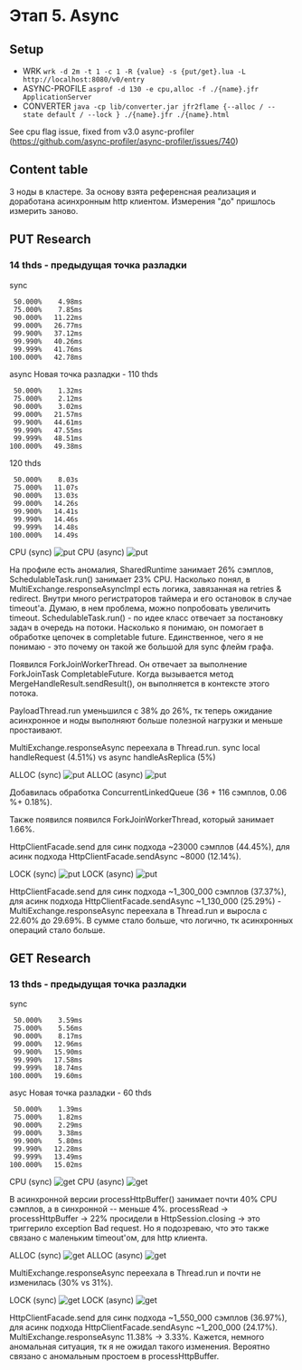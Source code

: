 # Этап 5. Async
## Setup
- WRK
  ```wrk -d 2m -t 1 -c 1 -R {value} -s {put/get}.lua -L http://localhost:8080/v0/entry```
- ASYNC-PROFILE
  ```asprof -d 130 -e cpu,alloc -f ./{name}.jfr ApplicationServer```
- CONVERTER
  ```java -cp lib/converter.jar jfr2flame {--alloc / --state default / --lock } ./{name}.jfr ./{name}.html```

See cpu flag issue, fixed from v3.0 async-profiler (https://github.com/async-profiler/async-profiler/issues/740)

## Content table
3 ноды в кластере. За основу взята референсная реализация и доработана асинхронным http клиентом. Измерения "до" пришлось измерить заново.

## PUT Research
### 14 thds - предыдущая точка разладки
sync
```
 50.000%    4.98ms
 75.000%    7.85ms
 90.000%   11.22ms
 99.000%   26.77ms
 99.900%   37.12ms
 99.990%   40.26ms
 99.999%   41.76ms
100.000%   42.78ms
```

async
Новая точка разладки - 110 thds
```
 50.000%    1.32ms
 75.000%    2.12ms
 90.000%    3.02ms
 99.000%   21.57ms
 99.900%   44.61ms
 99.990%   47.55ms
 99.999%   48.51ms
100.000%   49.38ms
```
120 thds
```
 50.000%    8.03s 
 75.000%   11.07s 
 90.000%   13.03s 
 99.000%   14.26s 
 99.900%   14.41s 
 99.990%   14.46s 
 99.999%   14.48s 
100.000%   14.49s 
```

CPU (sync)
![put](https://github.com/NoGe4Ek/2024-highload-dht/blob/feature/task5/src/main/java/ru/vk/itmo/test/timofeevkirill/results/task5/asprof/put/cpu/png/sync_4.png)
CPU (async)
![put](https://github.com/NoGe4Ek/2024-highload-dht/blob/feature/task5/src/main/java/ru/vk/itmo/test/timofeevkirill/results/task5/asprof/put/cpu/png/async_4.png)

На профиле есть аномалия, SharedRuntime занимает 26% сэмплов, SchedulableTask.run() занимает 23% CPU.
Насколько понял, в MultiExchange.responseAsyncImpl есть логика, завязанная на retries & redirect.
Внутри много регистраторов таймера и его остановок в случае timeout'а. Думаю, в нем проблема, можно попробовать увеличить timeout.
SchedulableTask.run() - по идее класс отвечает за постановку задач в очередь на потоки. Насколько я понимаю, он помогает
в обработке цепочек в completable future. Единственное, чего я не понимаю - это почему он такой же большой для sync флейм графа.

Появился ForkJoinWorkerThread. Он отвечает за выполнение ForkJoinTask CompletableFuture.
Когда вызывается метод MergeHandleResult.sendResult(), он выполняется в контексте этого потока.

PayloadThread.run уменьшился с 38% до 26%, тк теперь ожидание асинхронное и ноды выполняют больше полезной нагрузки и 
меньше простаивают.

MultiExchange.responseAsync переехала в Thread.run.
sync local handleRequest (4.51%) vs async handleAsReplica (5%)

ALLOC (sync)
![put](https://github.com/NoGe4Ek/2024-highload-dht/blob/feature/task5/src/main/java/ru/vk/itmo/test/timofeevkirill/results/task5/asprof/put/alloc/png/sync_4.png)
ALLOC (async)
![put](https://github.com/NoGe4Ek/2024-highload-dht/blob/feature/task5/src/main/java/ru/vk/itmo/test/timofeevkirill/results/task5/asprof/put/alloc/png/async_4.png)

Добавилась обработка ConcurrentLinkedQueue (36 + 116 сэмплов, 0.06 %+ 0.18%).

Также появился появился ForkJoinWorkerThread, который занимает 1.66%.

HttpClientFacade.send для синк подхода ~23000 сэмплов (44.45%), для асинк подхода HttpClientFacade.sendAsync ~8000 (12.14%).

LOCK (sync)
![put](https://github.com/NoGe4Ek/2024-highload-dht/blob/feature/task5/src/main/java/ru/vk/itmo/test/timofeevkirill/results/task5/asprof/put/lock/png/sync_4.png)
LOCK (async)
![put](https://github.com/NoGe4Ek/2024-highload-dht/blob/feature/task5/src/main/java/ru/vk/itmo/test/timofeevkirill/results/task5/asprof/put/lock/png/async_4.png)

HttpClientFacade.send для синк подхода ~1_300_000 сэмплов (37.37%), для асинк подхода HttpClientFacade.sendAsync ~1_130_000 (25.29%) -
MultiExchange.responseAsync переехала в Thread.run и выросла с 22.60% до 29.69%. В сумме стало больше, что логично, тк 
асинхронных операций стало больше.

## GET Research
### 13 thds - предыдущая точка разладки
sync
```
 50.000%    3.59ms
 75.000%    5.56ms
 90.000%    8.17ms
 99.000%   12.96ms
 99.900%   15.90ms
 99.990%   17.58ms
 99.999%   18.74ms
100.000%   19.60ms
```

asyc
Новая точка разладки - 60 thds
```
 50.000%    1.39ms
 75.000%    1.82ms
 90.000%    2.29ms
 99.000%    3.38ms
 99.900%    5.80ms
 99.990%   12.28ms
 99.999%   13.49ms
100.000%   15.02ms
```

CPU (sync)
![get](https://github.com/NoGe4Ek/2024-highload-dht/blob/feature/task5/src/main/java/ru/vk/itmo/test/timofeevkirill/results/task5/asprof/get/cpu/png/sync_4.png)
CPU (async)
![get](https://github.com/NoGe4Ek/2024-highload-dht/blob/feature/task5/src/main/java/ru/vk/itmo/test/timofeevkirill/results/task5/asprof/get/cpu/png/async_4.png)

В асинхронной версии processHttpBuffer() занимает почти 40% CPU сэмплов, а в синхронной -- меньше 4%.
processRead -> processHttpBuffer -> 22% просидели в HttpSession.closing -> это триггерило exception Bad request.
Но я подозреваю, что это также связано с маленьким timeout'ом, для http клиента.

ALLOC (sync)
![get](https://github.com/NoGe4Ek/2024-highload-dht/blob/feature/task5/src/main/java/ru/vk/itmo/test/timofeevkirill/results/task5/asprof/get/alloc/png/sync_4.png)
ALLOC (async)
![get](https://github.com/NoGe4Ek/2024-highload-dht/blob/feature/task5/src/main/java/ru/vk/itmo/test/timofeevkirill/results/task5/asprof/get/alloc/png/async_4.png)

MultiExchange.responseAsync переехала в Thread.run и почти не изменилась (30% vs 31%).

LOCK (sync)
![get](https://github.com/NoGe4Ek/2024-highload-dht/blob/feature/task5/src/main/java/ru/vk/itmo/test/timofeevkirill/results/task5/asprof/get/lock/png/sync_4.png)
LOCK (async)
![get](https://github.com/NoGe4Ek/2024-highload-dht/blob/feature/task5/src/main/java/ru/vk/itmo/test/timofeevkirill/results/task5/asprof/get/lock/png/async_4.png)

HttpClientFacade.send для синк подхода ~1_550_000 сэмплов (36.97%), для асинк подхода HttpClientFacade.sendAsync ~1_200_000 (24.17%).
MultiExchange.responseAsync 11.38% -> 3.33%. Кажется, немного аномальная ситуация, тк я не ожидал такого изменения. Вероятно
связано с аномальным простоем в processHttpBuffer.
